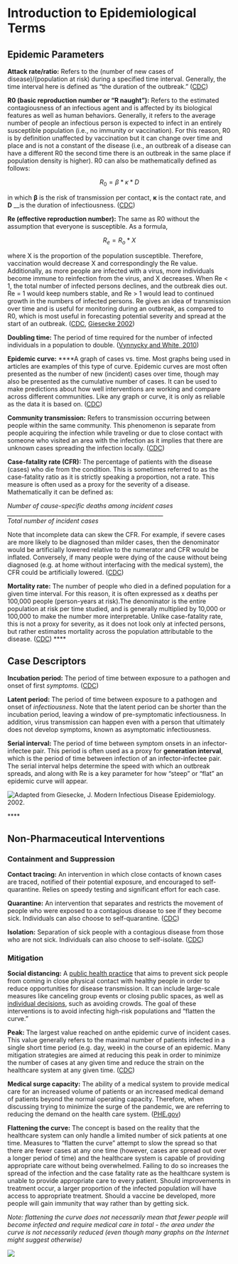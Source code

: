 # Introduction to Epidemiological Terms

## Epidemic Parameters

**Attack rate/ratio:** Refers to the \(number of new cases of disease\)/\(population at risk\) during a specified time interval. Generally, the time interval here is defined as “the duration of the outbreak.” \([CDC](https://www.cdc.gov/csels/dsepd/ss1978/glossary.html)\)

**R0 \(basic reproduction number or “R naught”\):** Refers to the estimated contagiousness of an infectious agent and is affected by its biological features as well as human behaviors. Generally, it refers to the average number of people an infectious person is expected to infect in an entirely susceptible population \(i.e., no immunity or vaccination\). For this reason, R0 is by definition unaffected by vaccination but it can change over time and place and is not a constant of the disease \(i.e., an outbreak of a disease can have a different R0 the second time there is an outbreak in the same place if population density is higher\). R0 can also be mathematically defined as follows:

$$
R_{0} = \beta *  \kappa * D
$$

in which **β** is the risk of transmission per contact, **κ** is the contact rate, and **D** __is the duration of infectiousness. \([CDC](https://wwwnc.cdc.gov/eid/article/25/1/17-1901_article)\)

**Re \(effective reproduction number\):** The same as R0 without the assumption that everyone is susceptible. As a formula,

$$
R_e = R_o * X
$$

where X is the proportion of the population susceptible. Therefore, vaccination would decrease X and correspondingly the Re value. Additionally, as more people are infected with a virus, more individuals become immune to reinfection from the virus, and X decreases. When Re &lt; 1, the total number of infected persons declines, and the outbreak dies out. Re = 1 would keep numbers stable, and Re &gt; 1 would lead to continued growth in the numbers of infected persons. Re gives an idea of transmission over time and is useful for monitoring during an outbreak, as compared to R0, which is most useful in forecasting potential severity and spread at the start of an outbreak. \([CDC](https://wwwnc.cdc.gov/eid/article/25/1/17-1901_article), [Giesecke 2002](https://books.google.com/books/about/Modern_Infectious_Disease_Epidemiology_S.html?id=lHSBQgAACAAJ)\)

**Doubling time:** The period of time required for the number of infected individuals in a population to double. \([Vynnycky and White, 2010](http://anintroductiontoinfectiousdiseasemodelling.com/)\)

**Epidemic curve:**  ****A graph of cases vs. time. Most graphs being used in articles are examples of this type of curve. Epidemic curves are most often presented as the number of new \(incident\) cases over time, though may also be presented as the cumulative number of cases. It can be used to make predictions about how well interventions are working and compare across different communities. Like any graph or curve, it is only as reliable as the data it is based on. \([CDC](https://www.cdc.gov/training/quicklearns/createepi/index.html)\)

**Community transmission:** Refers to transmission occurring between people within the same community. This phenomenon is separate from people acquiring the infection while traveling or due to close contact with someone who visited an area with the infection as it implies that there are unknown cases spreading the infection locally. \([CDC](https://www.cdc.gov/coronavirus/2019-ncov/downloads/community-mitigation-strategy.pdf)\)

**Case-fatality rate \(CFR\):** The percentage of patients with the disease \(cases\) who die from the condition. This is sometimes referred to as the case-fatality ratio as it is strictly speaking a proportion, not a rate. This measure is often used as a proxy for the severity of a disease. Mathematically it can be defined as:

_Number of cause-specific deaths among incident cases   
\_\_\_\_\_\_\_\_\_\_\_\_\_\_\_\_\_\_\_\_\_\_\_\_\_\_\_\_\_\_\_\_\_\_\_\_\_\_\_\_\_\_\_\_\_\_\_\_\_\_\_\_\_\_\_  
                   Total number of incident cases_

Note that incomplete data can skew the CFR. For example, if severe cases are more likely to be diagnosed than milder cases, then the denominator would be artificially lowered relative to the numerator and CFR would be inflated. Conversely, if many people were dying of the cause without being diagnosed \(e.g. at home without interfacing with the medical system\), the CFR could be artificially lowered. \([CDC](https://www.cdc.gov/csels/dsepd/ss1978/lesson3/section3.html)\)

**Mortality rate:** The number of people who died in a defined population for a given time interval. For this reason, it is often expressed as x deaths per 100,000 people \(person-years at risk\).The denominator is the entire population at risk per time studied, and is generally multiplied by 10,000 or 100,000 to make the number more interpretable. Unlike case-fatality rate, this is not a proxy for severity, as it does not look only at infected persons, but rather estimates mortality across the population attributable to the disease. \([CDC](https://www.cdc.gov/csels/dsepd/ss1978/lesson3/section3.html)\) ****

## Case Descriptors

**Incubation period:** The period of time between exposure to a pathogen and onset of first _symptoms_. \([CDC](https://www.cdc.gov/training/QuickLearns/exposure/2.html)\)

**Latent period:** The period of time between exposure to a pathogen and onset of _infectiousness_. Note that the latent period can be shorter than the incubation period, leaving a window of pre-symptomatic infectiousness. In addition, virus transmission can happen even with a person that ultimately does not develop symptoms, known as asymptomatic infectiousness.

**Serial interval:** The period of time between symptom onsets in an infector-infectee pair. This period is often used as a proxy for **generation interval**, which is the period of time between infection of an infector-infectee pair. The serial interval helps determine the speed with which an outbreak spreads, and along with Re is a key parameter for how “steep” or “flat” an epidemic curve will appear.

![Adapted from Giesecke, J. Modern Infectious Disease Epidemiology. 2002.](https://lh6.googleusercontent.com/JuXtFn-a7Bq8rz5QTO0taFwFNFbHKmHSDGwUm4ZWQu5OBytoraQTTQ_BwHOEp9x7lA5ePxJl5FwD7tY0TmHg3vCoozyQ7qj7eZkBmmMmYBuoDaSNIEwT9HsU3fsodKfUIaCLp3Wr)

\*\*\*\*

## Non-Pharmaceutical Interventions

### Containment and Suppression

**Contact tracing:** An intervention in which close contacts of known cases are traced, notified of their potential exposure, and encouraged to self-quarantine. Relies on speedy testing and significant effort for each case.

**Quarantine:** An intervention that separates and restricts the movement of people who were exposed to a contagious disease to see if they become sick. Individuals can also choose to self-quarantine. \([CDC](https://www.cdc.gov/quarantine/index.html)\) 

**Isolation:** Separation of sick people with a contagious disease from those who are not sick. Individuals can also choose to self-isolate. \([CDC](https://www.cdc.gov/quarantine/index.html)\)

### Mitigation

**Social distancing:** A [public health practice](https://hub.jhu.edu/2020/03/13/what-is-social-distancing/) that aims to prevent sick people from coming in close physical contact with healthy people in order to reduce opportunities for disease transmission. It can include large-scale measures like canceling group events or closing public spaces, as well as [individual decisions](https://medium.com/@ariadnelabs/social-distancing-this-is-not-a-snow-day-ac21d7fa78b4), such as avoiding crowds. The goal of these interventions is to avoid infecting high-risk populations and “flatten the curve.”

**Peak:** The largest value reached on anthe epidemic curve of incident cases. This value generally refers to the maximal number of patients infected in a single short time period \(e.g. day, week\) in the course of an epidemic. Many mitigation strategies are aimed at reducing this peak in order to minimize the number of cases at any given time and reduce the strain on the healthcare system at any given time. \([CDC](https://www.cdc.gov/csels/dsepd/ss1978/lesson1/section11.html)\)

**Medical surge capacity:** The ability of a medical system to provide medical care for an increased volume of patients or an increased medical demand of patients beyond the normal operating capacity. Therefore, when discussing trying to minimize the surge of the pandemic, we are referring to reducing the demand on the health care system. \([PHE.gov](https://www.phe.gov/Preparedness/planning/mscc/handbook/chapter1/Pages/whatismedicalsurge.aspx)\)

**Flattening the curve:** The concept is based on the reality that the healthcare system can only handle a limited number of sick patients at one time. Measures to “flatten the curve” attempt to slow the spread so that there are fewer cases at any one time \(however, cases are spread out over a longer period of time\) and the healthcare system is capable of providing appropriate care without being overwhelmed. Failing to do so increases the spread of the infection and the case fatality rate as the healthcare system is unable to provide appropriate care to every patient. Should improvements in treatment occur, a larger proportion of the infected population will have access to appropriate treatment. Should a vaccine be developed, more people will gain immunity that way rather than by getting sick.

_Note: flattening the curve does not necessarily mean that fewer people will become infected and require medical care in total - the area under the curve is not necessarily reduced \(even though many graphs on the Internet might suggest otherwise\)_

![](https://lh5.googleusercontent.com/p6vpfE1XTzmhdaALgyghn0X6vFAqaPcCn2wcOOwC6JADJD-YmUWXRXNbJF-zGtMcTV4_1Boe8wn-82gFNueIZi-65woTT4uvG2sZ6VnhzrpPwosaH9_7gMpdasKHnilo8Tb4fMUr)

